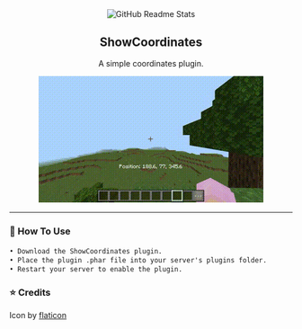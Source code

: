 <p align="center">
 <img width="100px" src="https://i.ibb.co.com/8mG2BxZ/20240826-182610.png" align="center" alt="GitHub Readme Stats" />
 <h2 align="center">ShowCoordinates</h2>
 <p align="center">A simple coordinates plugin.</p>
</p>
<p align="center">
<img src="https://github.com/LuthMC/ShowCoordinates/blob/1ba5a08a09fd26742a0ab21fb55bf598cc9b6cb9/ShowCoordinates.gif" alt="" border="0">
</p>

---

### 📍 How To Use
```
• Download the ShowCoordinates plugin.
• Place the plugin .phar file into your server's plugins folder.
• Restart your server to enable the plugin.
```

### ⭐ Credits
Icon by [flaticon](https://www.flaticon.com/free-icon)
